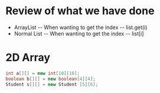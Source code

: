 # Review of what we have done

-  ArrayList
    -- When wanting to get the index
    -- list.get(i)
- Normal List 
    -- When wanting to get the index
    -- list[i]

# 2D Array
```java
int a[][] = new int[10][10];
boolean b[][] = new boolean[4][4];
Student s[][] = new Student [5][6];
```


